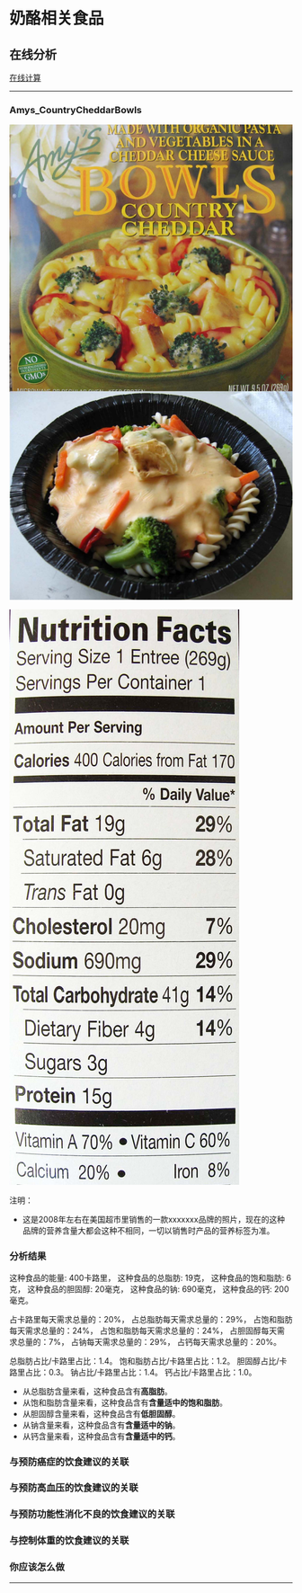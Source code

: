 # 奶酪相关食品

## 在线分析

[在线计算](https://jsfiddle.net/quanbinn/f6y5jb8p/)

--------------------

### Amys_CountryCheddarBowls

![Amys_CountryCheddarBowls](/images/天然食品的分析/奶酪相关食品/Amys_CountryCheddarBowls.jpg)

![Amys_CountryCheddarBowls_营养标签](/images/天然食品的分析/奶酪相关食品/Amys_CountryCheddarBowls_营养标签.jpg)

注明：

- 这是2008年左右在美国超市里销售的一款xxxxxxx品牌的照片，现在的这种品牌的营养含量大都会这种不相同，一切以销售时产品的营养标签为准。

### 分析结果

这种食品的能量: 400卡路里， 这种食品的总脂肪: 19克， 这种食品的饱和脂肪: 6克， 这种食品的胆固醇: 20毫克， 这种食品的钠: 690毫克， 这种食品的钙: 200毫克。

占卡路里每天需求总量的：20%， 占总脂肪每天需求总量的：29%， 占饱和脂肪每天需求总量的：24%， 占饱和脂肪每天需求总量的：24%， 占胆固醇每天需求总量的：7%， 占钠每天需求总量的：29%， 占钙每天需求总量的：20%。

总脂肪占比/卡路里占比：1.4。 饱和脂肪占比/卡路里占比：1.2。 胆固醇占比/卡路里占比：0.3。 钠占比/卡路里占比：1.4。 钙占比/卡路里占比：1.0。

- 从总脂肪含量来看，这种食品含有**高脂肪**。
- 从饱和脂肪含量来看，这种食品含有**含量适中的饱和脂肪**。
- 从胆固醇含量来看，这种食品含有**低胆固醇**。
- 从钠含量来看，这种食品含有**含量适中的钠**。
- 从钙含量来看，这种食品含有**含量适中的钙**。

### 与预防癌症的饮食建议的关联

### 与预防高血压的饮食建议的关联

### 与预防功能性消化不良的饮食建议的关联

### 与控制体重的饮食建议的关联

### 你应该怎么做

---------------------

